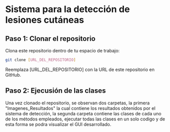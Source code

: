 # Sistema para la detección de lesiones cutáneas
## Paso 1: Clonar el repositorio
Clona este repositorio dentro de tu espacio de trabajo:
```bash
git clone [URL_DEL_REPOSITORIO]
```
Reemplaza [URL_DEL_REPOSITORIO] con la URL de este repositorio en GitHub.

## Paso 2: Ejecusión de las clases 
Una vez clonado el repositorio, se observan dos carpetas, la primera "Imagenes_Resultados" la cual contiene los resultados obtenidos por el sistema de detección, la segunda carpeta contiene las clases de cada uno de los métodos empleados, ejecutar todas las clases en un solo codigo y de esta forma se podra visualizar el GUI desarrollado.

